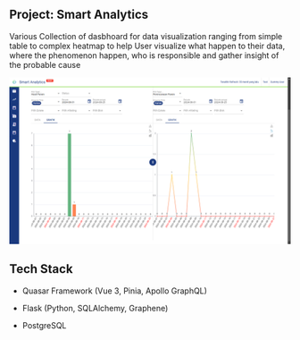 ## Project: Smart Analytics

Various Collection of dasbhoard for data visualization ranging from simple table to complex heatmap to help User visualize what happen to their data, where the phenomenon happen, who is responsible and gather insight of the probable cause

<img src="../images/smartanalytics.png?raw=true"/>

## Tech Stack

- Quasar Framework (Vue 3, Pinia, Apollo GraphQL)

- Flask (Python, SQLAlchemy, Graphene)

- PostgreSQL
